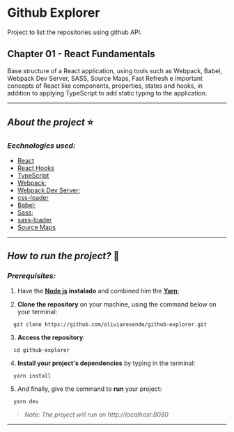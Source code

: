 # Github Explorer

Project to list the repositories using github API.

## Chapter 01 - React Fundamentals

Base structure of a React application, using tools such as Webpack, Babel, Webpack Dev Server, SASS, Source Maps, Fast Refresh e important concepts of React like components, properties, states and hooks, in addition to applying TypeScript to add static typing to the application.

****
## *About the project* ⭐️

### *Eechnologies used:*

- [React](https://pt-br.reactjs.org/)
- [React Hooks](https://pt-br.reactjs.org/docs/hooks-intro.html)
- [TypeScript](https://www.typescriptlang.org/)
- [Webpack](https://webpack.js.org/);
- [Webpack Dev Server](https://webpack.js.org/configuration/dev-server/);
- [css-loader](https://webpack.js.org/loaders/css-loader/)
- [Babel](https://babeljs.io/);
- [Sass](https://sass-lang.com/);
- [sass-loader](https://github.com/webpack-contrib/sass-loader)
- [Source Maps](https://www.html5rocks.com/en/tutorials/developertools/sourcemaps/)

****
## *How to run the project?* 🚀
###  *Prerequisites:*
1. Have the **[Node js](https://nodejs.org/en/) instalado** and combined him the **[Yarn](https://yarnpkg.com/)**;

2. **Clone the repository** on your machine, using the command below on your terminal:

```
  git clone https://github.com/oliviaresende/github-explorer.git
```

3. **Access the repository**:

```
  cd github-explorer
```

4. **Install your project's dependencies** by typing in the terminal:

```
  yarn install
```

5. And finally, give the command to **run** your project:

```
  yarn dev
```

 > *Note: The project will run on http://localhost:8080*

 ****